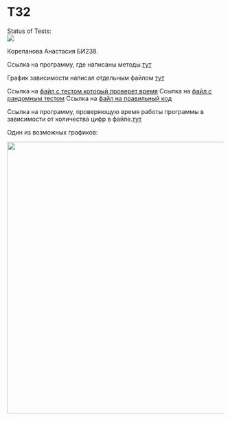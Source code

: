 # ТЗ2




Status of Tests:<br>
<img src='https://img.shields.io/github/actions/workflow/status/Anastasiyakorepanova/--2/main.yml'><br>


Корепанова Анастасия БИ238.

Ссылка на программу, где написаны методы.[тут](https://github.com/Anastasiyakorepanova/--2/blob/main/Main.class)

График зависимости написал отдельным файлом [тут](https://github.com/Anastasiyakorepanova/--2/blob/main/graphs.py)

Ссылка на [файл с тестом который проверет время](https://github.com/Anastasiyakorepanova/--2/blob/main/checking_time.class)
Ссылка на [файл с рандомным тестом](https://github.com/Anastasiyakorepanova/--2/blob/main/Main.class)
Ссылка на [файл на правильный код](https://github.com/Anastasiyakorepanova/--2/blob/main/Checking_cor.class)

Ссылка на программу, проверяющую время работы программы в зависимости от количества цифр в файле.[тут](https://github.com/Anastasiyakorepanova/--2/blob/main/graphs.py)

Один из возможных графиков:

<img width="633" src="https://user-images.githubusercontent.com/114774497/195132379-157005ba-2d24-4d78-8974-868af1b34818.png">
